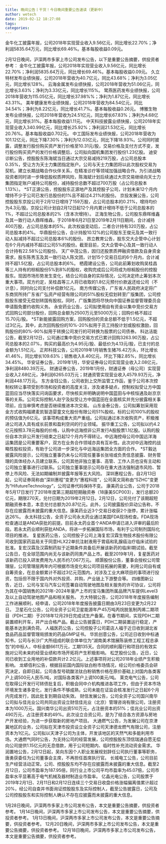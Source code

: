 ```yaml
---
title: 晚间公告丨干货！今日晚间重要公告速读（更新中）
author: wetech
date: 2019-02-12 18:27:08
tags: 
categories: 
---
```

金牛化工披露年报，公司2018年实现营业收入9.56亿元，同比增长22.70%；净利润5835.64万元，同比增长69.46%。基本每股收益0.09元。
<!-- more -->
2月12日晚间，沪深两市多家上市公司发布公告，以下是重要公告摘要，供投资者参考：
金牛化工披露年报，公司2018年实现营业收入9.56亿元，同比增长22.70%；净利润5835.64万元，同比增长69.46%。基本每股收益0.09元。
久立特材发布业绩快报，公司2018年营收为40.7亿元，同比43.68%；净利为3.05亿元，同比增长128%。
云海金属发布业绩快报，公司2018年营收为51.06亿元，同比增长3.63%；净利为3.33亿元，同比增长115%。
鹭燕医药发布业绩快报，公司2018年营收为115.05亿元，同比增长37.98%%；净利为1.87亿元，同比增长43.31%。
美年健康发布业绩快报，公司2018年营收为84.54亿元，同比34.54%；净利为8.22亿元，同比增长41.7%。基本每股收益0.26元。
博雅生物发布业绩快报，公司2018年营收为24.51亿元，同比增长67.83%；净利为4.68亿元，同比增长31%。基本每股收益1.11元。
中天科技披露业绩快报，公司2018年实现营业收入340.99亿元，同比增长25.92%；净利润21.53亿元，同比增长20.76%。基本每股收益0.702元。
中工国际发布业绩快报，公司2018年营收为101.12亿元，同比下降7.30%；净利为12.03亿元，同比下降18.93%。公司同时披露，调整发行股份购买资产发行价格至10.31元/股，交易价格及支付方式不变，发行股份购买资产的发行价格调整后，公司拟向国机集团发行股份1.23亿股。
迪安诊断公告，控股股东陈海斌当日通过大宗交易减持219万股，占公司总股本0.35%，受让方为天士力集团指定账户。公司与天士力集团将以此次股权交易为契机，建立长期战略合作伙伴关系，在精准诊疗等领域加强战略合作。为引进战略投资者同时进一步降低股权质押风险，陈海斌计划后续通过大宗交易继续向天士力集团指定账户减持公司股份，减持股份总数不超过700万股（占公司总股本1.13%）。
*ST正源公告，控股股东正源地产及其控股子公司，计划未来12个月内增持不少于公司已发行总股份的1%且不超过4.21%的股份。
京投发展公告，公司控股股东京投公司于2月12日增持了159万股，占公司总股本的0.21%，增持均价为4.3元/股。京投公司计划自2月12日起12个月内累计增持不低于公司总股本的1%，不超过公司总股本的2%（含本次增持）。
正海生物公告，公司股东鼎晖维鑫及其一致行动人鼎晖维森，于2018年6月21日至2019年2月11日期间，合计减持400万股，占公司总股本的5%。此次权益变动后，二者合计持有320万股，占公司总股本的4%。
华鼎股份公告，合计持股10.12%的公司股东王俊元及其一致行动人拟减持不超过公司总股本6%的股份。
昂立教育公告，股东交大企管中心计划在6个月内减持不超过公司5%的股份。截至目前，交大企管中心及其一致行动人合计持有22.58%公司股份。
天广中茂公告，因归还股票质押融资借款及自身资金需求，股东陈秀玉及其一致行动人陈文团，计划15个交易日后的6个月内，合计减持不超1.5亿股，占公司总股本的6%。
栖霞建设公告，公司此前筹划收购吴桂昌等三人持有的棕榈股份5%到8%的股权，收购完成后公司将成为棕榈股份的控股股东。现因市场形势发生变化，结合公司自身的实际情况，公司决定终止筹划本次重大事项。双方约定，吴桂昌等三人将已收取的1.8亿元预付价款返还给公司（不计息），同时向公司支付补偿款1亿元。
南方传媒公告，广东省人民政府决定将广东商贸所持广东省广弘资产经营有限公司的51%股权无偿划转至广版集团，公司控股股东接受无偿划转国有股权。同时，广版集团将尽快向中国证券监督管理委员会申请豁免要约收购义务。
永安药业公告，公司拟使用自有资金以集中竞价交易方式回购公司部分股份，回购总金额为2500万元至5000万元；回购价格不超过15.70元/股。
*ST新能披露回购方案，回购股份的资金总额不低于1.5亿元，不超过3亿元。其中，此次回购股份的10%-20%拟用于员工持股计划或股权激励，回购股份的80%-90%拟用于转换公司发行的可转换为股票的公司债券。
科达洁能公告，截至2月12日，公司通过集中竞价交易方式已累计回购3263.90万股，占公司总股本的2.07%，购买的最高价为4.95元/股、最低价为4.13元/股，已支付的总金额为1.51亿元。
正邦科技公告，公司2019年1月销售生猪76.42万头，环比增长41.46%，同比增长109.63%；销售收入8.40亿元，环比下降2.85%，同比增长34.45%。
华安证券公告，2019年1月，华安证券母公司实现营业收入2.08亿元，净利润8480.39万元。
财通证券公告，2019年1月份，财通证券（母公司）实现营业收入2.68亿元，净利润6265.03万元；财通资管实现营业收入4579.93万元，净利润448.17万元。
东方金钰公告，公司收到上交所监管工作函，鉴于公司本次控制权转让事项受到市场和投资者的高度关注，涉及诸多疑点，控制权拟受让方中国蓝田应当尽快落实问询函要求，尽快核实并明确说明中国蓝田与中核恒通及赵京京等的关系。公司实际控制人赵宁及拟受让方中国蓝田在全面核实并充分披露相关事项前，应当审慎考虑是否继续推进本次交易。
山东金泰公告，公司拟筹划采用现金方式收购福建麦凯智造婴童文化股份有限公司51%股权。标的公司100%的股权的预估值为6亿元。该事项构成重大资产重组。公司拟通过本次收购资产，积极推进公司进入具有成长前景和盈利空间的行业领域。
振华重工公告，公司拟以约4.2亿元按照3.78元每股的价格，认购中远海控非公开发行A股股票1.1亿股。认购的股份自本次非公开发行结束之日起12个月内不得转让。中远海控母公司中国远洋海运集团是公司重要客户，双方在业务合作领域亦具有互补性。此次对中远海控的战略性股权投资，有助于公司进一步深化与中远海运集团全方面的合作。
*ST毅达披露风险提示，公司独立董事仍未与公司现任董事长张培或负责信息披露、财务管理的具体经办人员建立联系，公司其他非独立董事、高管、工作人员也没有主动和公司独立董事进行过联系。公司独立董事提示公司存在重大违法强制退市风险、暂停上市风险、无法如期编制并披露年报等五大风险。
深圳惠程公告，自2月13日起，公司证券简称由“深圳惠程”变更为“惠程科技”，公司英文简称由“SZHC”变更为“HifutureTechnology”，公司证券代码保持不变。
康美药业公告，公司于2018年5月17日发行了2018年度第三期超短期融资券（18康美SCP003），发行总额20亿元，期限270天，兑付日期为2019年2月12日。2月12日，公司兑付了该期超短期融资券本息，本息兑付总额为20.87亿元。此外，公司披露股价异动公告称，不存在应披露而未披露的重大信息。康美药业近3个交易日收获2个涨停，累计涨幅达26%。
永太科技公告，全资子公司永太药业通过美国FDA现场检查。FDA现场检查通过是ANDA获批的前提。目前永太药业首个ANDA申请已进入评审的最后阶段。若永太药业顺利获批ANDA，将进一步拓展国际市场，有利于公司制剂国际化项目的推进。
复星医药公告，公司控股子公司上海复宏汉霖生物技术股份有限公司收到国家药监局关于同意HLX22单抗注射液用于胃癌和乳腺癌治疗临床试验的批准。复宏汉霖及汉霖制药拟于近期条件具备后开展该新药的临床I期试验。截至公告日，在全球范围内尚无与该新药同类产品上市。截至2019年1月，复星医药对该新药已投入研发费用为人民币约7,067万元。
顺灏股份公告，董事会授权公司管理层，公司管理层两年内可根据市场变化和公司项目拓展的需要，利用公司自有或自筹资金，在总金额累计不超过3亿元范围内，对涉及工业大麻项目的事项进行投资，包括但不限于国内外对外投资、并购，产业链上下游整合等。
四维图新公告，近日，公司与宝马汽车公司签署自动驾驶地图及相关服务的许可协议，公司将为其在中国销售的2021年-2024年量产上市的宝马集团所属品牌汽车提供Level3及以上自动驾驶地图产品和相关服务。
方大特钢公告，公司2018年年度报告编制工作进展顺利，经申请，公司2018年年度报告披露日期由3月23日变更为2月22日。
卫星石化公告，公司全资子公司卫星能源年产45万吨丙烷脱氢制丙烯二期项目（PDH二期）于2018年12月29日完成试生产备案。在春节期间，实现PDH二期装置顺利开车，并产出合格产品。截止公告披露日，PDH二期装置运行稳定，产能基本达到满负荷。
人福医药公告，公司控股子公司葛店人福于近日收到湖北省食品药品监督管理局颁发的药品GMP证书。
华凯创意公告，公司近日收到中标通知书，公司与长沙广大所组成的联合体单位为“湖南美术馆展陈装修工程工程总承包”的中标人，中标金额6611万元，工期135天。合同的顺利履行和项目的有效实施对公司未来的经营业绩和市场开拓将产生积极影响。
松芝股份公告，近日，公司已收到工业用地的补偿款共计2.2亿元。上述事项将对公司2018年业绩产生积极影响。
龙蟒佰利公告，根据目前国内国际钛白粉市场情况，经公司价格委员会研究决定，自即日起，公司各型号硫酸法钛白粉销售价格在原价基础上对国内各类客户上调500元人民币/吨，对国际各类客户上调100美元/吨。
莱克电气公告，公司在取得公开发行可转债批复后，积极会同中介机构推进各项工作，但由于资本市场环境发生诸多变化，发行条件不够成熟，公司未能在证监会核准发行之日起6个月内完成发行，因此批复到期自动失效。
财信发展公告，公司全资子公司国兴南华公司拟与佳兆业公司共同出资设立财信佳兆业（北京）管理咨询有限公司，注册资本为1000万元。国兴南华公司出资510万元，占注册资本的51%；佳兆业公司出资490万元，占注册资本的49%。此次设立合资公司，是为了结合各方资源与房地产开发经验，为进一步获取新的房地产项目。
大通燃气公告，为发展公司在京津冀地区的业务，公司拟在天津市投资设立全资子公司天津德龙燃气有限公司，注册资本为1亿元。公司拟以天津子公司为主体，开发该地区的天然气和多能利用市场。大通燃气同时公告，为支持公司的经营发展，公司控股股东顶信瑞通自愿无偿向公司提供1.15亿元的无息借款，用于公司短期内、临时性补充流动资金需求。
华润置地公告，2月12日起，吴向东因个人职业发展规划辞任公司执行董事等职务，唐勇获委任为公司董事会主席，不再担任首席执行官。
长城电工公告，公司目前生产经营活动正常。公司、控股股东均不存在应披露而未披露的重大信息。截至2月12日，公司市盈率为187.95倍，同行业上市公司平均市盈率为45.07倍，公司市盈率水平显著高于电气机械及器材制造业市盈率。
亿晶光电公告，公司股票于2019年2月1日、2月11日和2月12日连续三个交易日收盘价格涨幅偏离值累计超过20%，经公司自查并书面询证控股股东及实际控制人，截至公告披露日，公司及公司控股股东和实际控制人确认不存在应披露而未披露的重大信息。
 
 
1月28日晚间，沪深两市多家上市公司发布公告，本文是重要公告摘要，供投资者参考。
1月14日晚间，沪深两市多家上市公司发布公告，本文是重要公告摘要，供投资者参考。
1月13日晚间，沪深两市多家上市公司发布公告，本文是重要公告摘要，供投资者参考。
12月20日晚间，沪深两市多家上市公司发布公告，本文是重要公告摘要，供投资者参考。
12月18日晚间，沪深两市多家上市公司发布公告，本文是重要公告摘要，供投资者参考。
